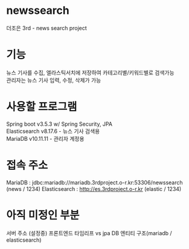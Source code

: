 # newssearch
더조은 3rd - news search project

# 기능
뉴스 기사를 수집, 엘라스틱서치에 저장하여 카테고리별/키워드별로 검색가능  
관리자는 뉴스 기사 입력, 수정, 삭제가 가능  
  
# 사용할 프로그램
Spring boot v3.5.3 w/ Spring Security, JPA  
Elasticsearch v8.17.6 - 뉴스 기사 검색용  
MariaDB v10.11.11 - 관리자 계정용  

# 접속 주소
MariaDB : jdbc:mariadb://mariadb.3rdproject.o-r.kr:53306/newssearch (news / 1234)
Elasticsearch : http://es.3rdproject.o-r.kr (elastic / 1234)
# 아직 미정인 부분
서버 주소 (설정중)
프론트엔드 타임리프 vs jpa
DB 엔티티 구조(mariadb / elasticsearch)
